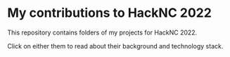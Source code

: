 # My contributions to HackNC 2022 

This repository contains folders of my projects for HackNC 2022.

Click on either them to read about their background and technology stack.
